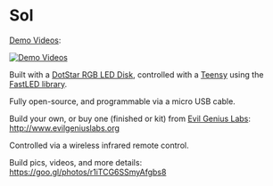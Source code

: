# Sol

[Demo Videos](https://youtu.be/FGg2M7Y-srg?list=PLUYGVM-2vDxJ8f6_XWugD-9NlutbJKn4c):

[![Demo Videos](http://img.youtube.com/vi/FGg2M7Y-srg/0.jpg)](https://youtu.be/FGg2M7Y-srg?list=PLUYGVM-2vDxJ8f6_XWugD-9NlutbJKn4c)

Built with a [DotStar RGB LED Disk](https://www.adafruit.com/product/2477), controlled with a [Teensy](https://www.pjrc.com/teensy) using the [FastLED library](https://github.com/FastLED/FastLED).

Fully open-source, and programmable via a micro USB cable.

Build your own, or buy one (finished or kit) from [Evil Genius Labs](http://www.evilgeniuslabs.org): http://www.evilgeniuslabs.org

Controlled via a wireless infrared remote control.

Build pics, videos, and more details: https://goo.gl/photos/r1iTCG6SSmyAfgbs8
